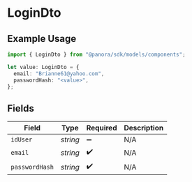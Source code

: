 # LoginDto

## Example Usage

```typescript
import { LoginDto } from "@panora/sdk/models/components";

let value: LoginDto = {
  email: "Brianne61@yahoo.com",
  passwordHash: "<value>",
};
```

## Fields

| Field              | Type               | Required           | Description        |
| ------------------ | ------------------ | ------------------ | ------------------ |
| `idUser`           | *string*           | :heavy_minus_sign: | N/A                |
| `email`            | *string*           | :heavy_check_mark: | N/A                |
| `passwordHash`     | *string*           | :heavy_check_mark: | N/A                |